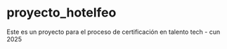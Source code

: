 # proyecto_hotelfeo
Este es un proyecto para el proceso de certificación en talento tech - cun 2025
